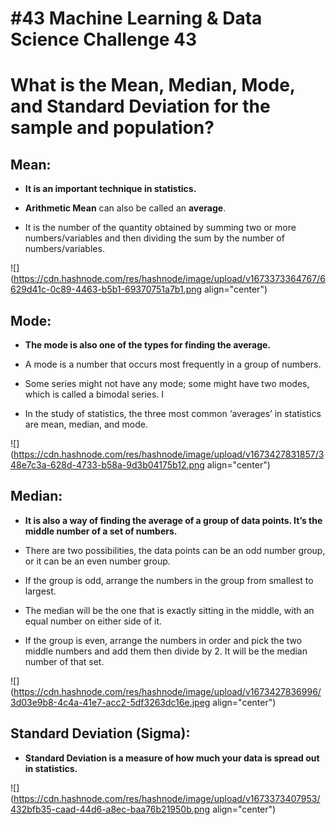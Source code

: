 # #43 Machine Learning & Data Science Challenge 43

# What is the Mean, Median, Mode, and Standard Deviation for the sample and population?

## Mean:

* **It is an important technique in statistics.**
    
* **Arithmetic Mean** can also be called an **average**.
    
* It is the number of the quantity obtained by summing two or more numbers/variables and then dividing the sum by the number of numbers/variables.
    

![](https://cdn.hashnode.com/res/hashnode/image/upload/v1673373364767/6629d41c-0c89-4463-b5b1-69370751a7b1.png align="center")

## Mode:

* **The mode is also one of the types for finding the average.**
    
* A mode is a number that occurs most frequently in a group of numbers.
    
* Some series might not have any mode; some might have two modes, which is called a bimodal series. I
    
* In the study of statistics, the three most common ‘averages’ in statistics are mean, median, and mode.
    

![](https://cdn.hashnode.com/res/hashnode/image/upload/v1673427831857/348e7c3a-628d-4733-b58a-9d3b04175b12.png align="center")

## Median:

* **It is also a way of finding the average of a group of data points. It’s the middle number of a set of numbers.**
    
* There are two possibilities, the data points can be an odd number group, or it can be an even number group.
    
* If the group is odd, arrange the numbers in the group from smallest to largest.
    
* The median will be the one that is exactly sitting in the middle, with an equal number on either side of it.
    
* If the group is even, arrange the numbers in order and pick the two middle numbers and add them then divide by 2. It will be the median number of that set.
    

![](https://cdn.hashnode.com/res/hashnode/image/upload/v1673427836996/3d03e9b8-4c4a-41e7-acc2-5df3263dc16e.jpeg align="center")

## Standard Deviation (Sigma):

* **Standard Deviation is a measure of how much your data is spread out in statistics.**
    

![](https://cdn.hashnode.com/res/hashnode/image/upload/v1673373407953/432bfb35-caad-44d6-a8ec-baa76b21950b.png align="center")